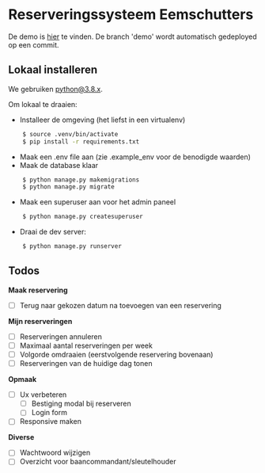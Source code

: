 # Reserveringssysteem Eemschutters

De demo is [hier](https://eemschutters-reserveringen.herokuapp.com/) te vinden. De branch 'demo' wordt automatisch gedeployed op een commit.

## Lokaal installeren
We gebruiken [python@3.8.x](https://www.python.org/downloads/release/python-380/).

Om lokaal te draaien:
    
- Installeer de omgeving (het liefst in een virtualenv)
        
```bash
    $ source .venv/bin/activate
    $ pip install -r requirements.txt
```
- Maak een .env file aan (zie .example_env voor de benodigde waarden)
- Maak de database klaar 

```bash
    $ python manage.py makemigrations
    $ python manage.py migrate
```
- Maak een superuser aan voor het admin paneel
```bash
    $ python manage.py createsuperuser
```
- Draai de dev server:
```bash
    $ python manage.py runserver
```

## Todos

**Maak reservering**
- [ ] Terug naar gekozen datum na toevoegen van een reservering

**Mijn reserveringen**
- [ ] Reserveringen annuleren
- [ ] Maximaal aantal reserveringen per week
- [ ] Volgorde omdraaien (eerstvolgende reservering bovenaan)
- [ ] Reserveringen van de huidige dag tonen

**Opmaak**
- [ ] Ux verbeteren
    - [ ] Bestiging modal bij reserveren
    - [ ] Login form
- [ ] Responsive maken

**Diverse**
- [ ] Wachtwoord wijzigen
- [ ] Overzicht voor baancommandant/sleutelhouder